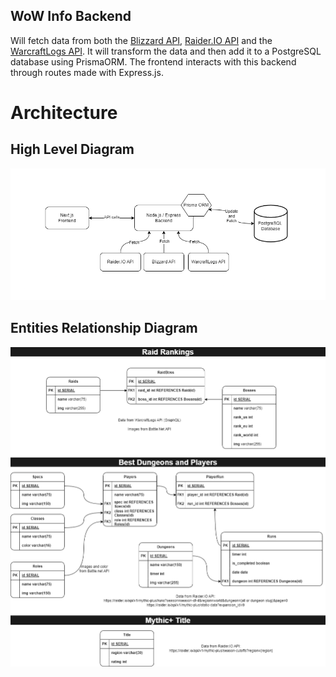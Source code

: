 ## WoW Info Backend

Will fetch data from both the [Blizzard API](https://develop.battle.net/documentation/world-of-warcraft), [Raider.IO API](https://raider.io/api) and the [WarcraftLogs API](https://www.warcraftlogs.com/api/docs). It will transform the data and then add it to a PostgreSQL database using PrismaORM. The frontend interacts with this backend through routes made with Express.js.

# Architecture

## High Level Diagram
![High Level Architecture](https://github.com/equix1/wow-info-backend/blob/master/assets/diagrams-high-level-architecture.png)

## Entities Relationship Diagram
![Entities Relatinoship](https://github.com/equix1/wow-info-backend/blob/master/assets/diagrams-entities-relationship.png)
